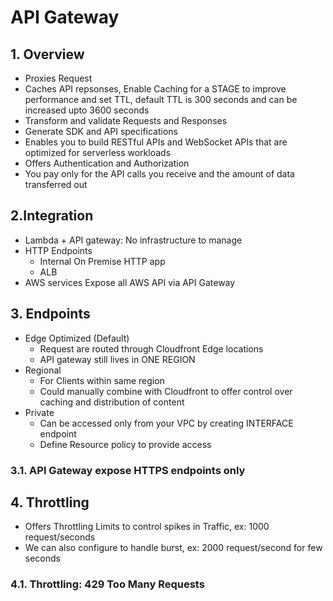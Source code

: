 # API Gateway

## 1. Overview
- Proxies Request		
- Caches API repsonses, Enable Caching for a STAGE to improve performance and set TTL, default TTL is 300 seconds and can be increased upto 3600 seconds		
- Transform and validate Requests and Responses		
- Generate SDK and API specifications		
- Enables you to build RESTful APIs and WebSocket APIs that are optimized for serverless workloads		
- Offers Authentication and Authorization		
- You pay only for the API calls you receive and the amount of data transferred out		

## 2.Integration		
- Lambda + API gateway: No infrastructure to manage		
- HTTP Endpoints
  - Internal On Premise HTTP app
  - ALB
- AWS services Expose all AWS API via API Gateway

## 3. Endpoints		
- Edge Optimized (Default)		
  - Request are routed through Cloudfront Edge locations		
  - API gateway still lives in ONE REGION		
- Regional		
  - For Clients within same region		
  - Could manually combine with Cloudfront to offer control over caching and distribution of content		
- Private		
  - Can be accessed only from your VPC by creating INTERFACE endpoint		
  - Define Resource policy to provide access		
### 3.1. API Gateway expose HTTPS endpoints only 

## 4. Throttling		
- Offers Throttling Limits to control spikes in Traffic, ex: 1000 request/seconds 		
- We can also configure to handle burst, ex: 2000 request/second for few seconds		

### 4.1. Throttling: 429 Too Many Requests
